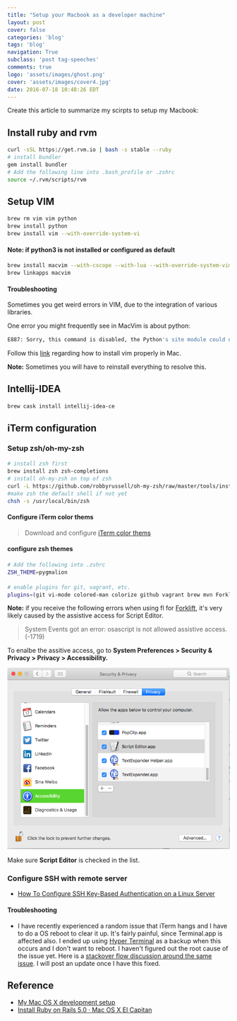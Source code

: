 ```yaml
---
title: "Setup your Macbook as a developer machine"
layout: post
cover: false
categories: 'blog'
tags: 'blog'
navigation: True
subclass: 'post tag-speeches'
comments: true
logo: 'assets/images/ghost.png'
cover: 'assets/images/cover4.jpg'
date: 2016-07-18 10:48:26 EDT
---
```


Create this article to summarize my scirpts to setup my Macbook:

## Install ruby and rvm

```bash
curl -sSL https://get.rvm.io | bash -s stable --ruby
# install bundler
gem install bundler
# Add the following line into .bash_profile or .zshrc
source ~/.rvm/scripts/rvm
```

## Setup VIM

```bash
brew rm vim vim python
brew install python
brew install vim --with-override-system-vi
```

#### Note: if python3 is not installed or configured as default

```bash
brew install macvim --with-cscope --with-lua --with-override-system-vim --with-luajit --with-python
brew linkapps macvim
```

#### Troubleshooting

Sometimes you get weird errors in VIM, due to the integration of various libraries.

One error you might frequently see in MacVim is about python:

```bash
E887: Sorry, this command is disabled, the Python's site module could not be loaded.
```

Follow this [link](http://www.oschrenk.com/vim-youcompleteme-and-python/) regarding how to install vim properly in Mac.

**Note:**
Sometimes you will have to reinstall everything to resolve this.




## Intellij-IDEA

```bash
brew cask install intellij-idea-ce
```

## iTerm configuration

### Setup zsh/oh-my-zsh

```bash
# install zsh first
brew install zsh zsh-completions
# install oh-my-zsh on top of zsh
curl -L https://github.com/robbyrussell/oh-my-zsh/raw/master/tools/install.sh | sh
#make zsh the default shell if not yet
chsh -s /usr/local/bin/zsh
```

#### Configure iTerm color thems

> Download and configure [iTerm color thems](https://github.com/mbadolato/iTerm2-Color-Schemes)

#### configure zsh themes


```bash
# Add the following into .zshrc
ZSH_THEME=pygmalion

# enable plugins for git, vagrant, etc.
plugins=(git vi-mode colored-man colorize github vagrant brew mvn Forklift gradle httpie node npm pip python ruby rvm screen tmux osx zsh-syntax-highlighting)
```

**Note:** if you receive the following errors when using fl for [Forklift](http://www.binarynights.com/forklift/), it's very likely caused by the assistive access for Script Editor.

> System Events got an error: osascript is not allowed assistive access. (-1719)

To enalbe the assitive access, go to **System Preferences > Security & Privacy > Privacy > Accessibility.**

![Assitive Access](/images/assistive_access.png)

Make sure **Script Editor** is checked in the list.

### Configure SSH with remote server

- [How To Configure SSH Key-Based Authentication on a Linux Server](https://www.digitalocean.com/community/tutorials/how-to-configure-ssh-key-based-authentication-on-a-linux-server)

#### Troubleshooting

- I have recently experienced a random issue that iTerm hangs and I have to do a OS reboot to clear it up. It's fairly painful, since Terminal.app is affected also. I ended up using [Hyper Terminal](https://hyper.is/) as a backup when this occurs and I don't want to reboot. I haven't figured out the root cause of the issue yet. Here is a [stackover flow discussion around the same issue](http://apple.stackexchange.com/questions/267668/terminal-login-hangs/269286). I will post an update once I have this fixed.


## Reference

- [My Mac OS X development setup](http://www.codejuggle.dj/my-mac-os-x-development-setup/)
- [Install Ruby on Rails 5.0 · Mac OS X El Capitan](http://railsapps.github.io/installrubyonrails-mac.html)
